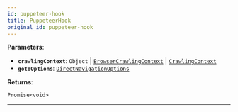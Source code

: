 ```yaml
---
id: puppeteer-hook
title: PuppeteerHook
original_id: puppeteer-hook
---
```


<a name="puppeteerhook"></a>

**Parameters**:

-   **`crawlingContext`**: `Object` | [`BrowserCrawlingContext`](../typedefs/browser-crawling-context) |
    [`CrawlingContext`](../typedefs/crawling-context)
-   **`gotoOptions`**: [`DirectNavigationOptions`](../typedefs/direct-navigation-options)

**Returns**:

`Promise<void>`

---

